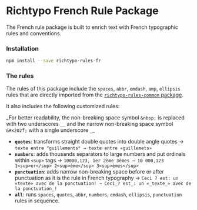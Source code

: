 # Richtypo French Rule Package

The French rule package is built to enrich text with French typographic rules and conventions.

### Installation

```bash
npm install --save richtypo-rules-fr
```

### The rules

The rules of this package include the `spaces`, `abbr`, `emdash`, `amp`, `ellipsis` rules that are directly imported from the [`richtypo-rules-common` package](https://github.com/sapegin/richtypo.js/packages/richtypo-rules-common).

It also includes the following customized rules:

_For better readability, the non-breaking space symbol `&nbsp;` is replaced with two underscores `__` and the narrow non-breaking space symbol `&#x202f;` with a single underscore `_`\_

- **`quotes`**: transforms straight double quotes into double angle quotes → `texte entre "guillements" → texte entre «guillemets»`
- **`numbers`**: adds thousands separators to large numbers and put ordinals within `<sup>` tags → `10000,123, 1er 2ème 3èmes → 10 000,123 1<sup>er</sup> 2<sup>ème</sup> 3<sup>èmes</sup>`
- **`punctuation`**: adds narrow non-breaking space before or after punctuation as it is the rule in French typography → `Ceci ? est: un «texte» avec de la ponctuation! → Ceci_? est_: un «_texte_» avec de la ponctuation_!`
- **`all`**: runs `spaces`, `quotes`, `abbr`, `numbers`, `emdash`, `ellipsis`, `punctuation` rules in sequence.
